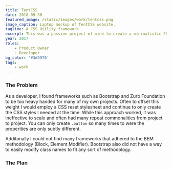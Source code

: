 ```yaml
---
title: TentCSS
date: 2018-09-30
featured_image: /static/images/work/tentcss.png
image_caption: Laptop mockup of TentCSS website.
tagline: A CSS Utility framework
excerpt: This was a passion project of mine to create a minimalistic CSS framework. Additionally I wanted the framework to adhere to the BEM methodology which I found to be missing from large-scale UI frameworks.
year: 2017
roles: 
    - Product Owner
    - Developer
bg_color: '#3d9970'
tags:
    - work
---
```


### The Problem

As a developer, I found frameworks such as Bootstrap and Zurb Foundation to be too heavy handed for many of my own projects. Often to offset this weight I would employ a CSS reset stylesheet and continue to only create the CSS styles I needed at the time. While this approach worked, it was ineffective to scale and often had many repeat commonalities from project to project. You can only create `.button` so many times to were the properities are only subtly different.

Additonally I could not find many frameworks that adhered to the BEM methodology (Block, Element Modifier). Bootstrap also did not have a way to easily modify class names to fit any sort of methodology.

### The Plan

